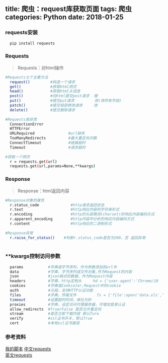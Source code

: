title: 爬虫：request库获取页面
tags: 爬虫
categories: Python
date: 2018-01-25
---
### requests安装
```bash
  pip install requests
```
### Requests
> Requests：对html操作

```bash
#Requests七个主要方法
  request()         #构造一个请求
  get()             #获取html网页
  head()            #获取html头信息
  post()            #向html提交post请求  增
  put()             #提交put请求         改(改所有字段)
  patch()           #提交局部修改请求     改
  delete()          #提交删除请求
 
#Requests库异常
  ConnectionError           
  HTTPError
  URLRequired               #url缺失
  TooManyRedirects          #最大重定向次数
  ConnectTimeout            #链接超时
  Timeout                   #请求超时
  
#获取一个网页
  r = requests.get(url)
  requests.get(url,params=None,**kwargs)
```
<!-- more -->
### Response
> Response：html返回内容

```bash
#Response对象的属性
  r.status_code              #http请求返回状态
  r.text                     #http响应内容的字符串形式
  r.encoding                 #http的头部猜测(charset)的响应内容编码方式
  r.apparent_encoding        #http内容中分析的响应内容编码方式
  r.content                  #http响应的二进制形式
  
#Response异常
  r.raise_for_status()    #判断r.status_code是否为200，否 返回异常
  
```

### **kwargs控制访问参数
```bash
  params           #字典或字节序列，作为参数添加到url中
  data             #字典、字节序列或文件对象,作为Request的内容
  json             #json格式的数据，作为Request内容
  headers          #字典，http定制头     hd = {'user-agent':'Chrome/10  '} Mozilla/5.0
  cookies          #字典或CookieJar,Request中的cookie
  auth             #元祖，支持HTTP认证功能
  files            #字典，传输文件         fs = {'file':open('data.xls','rb')}
  timeout          #设置超时时间，单位为秒
  proxies          #字典，设定访问代理服务器，可增加登录认证
  allow_redirects  #True/False 是否允许重定向
  stream           #是否立即下载内容 默认Ture
  verify           #ssl证书开关，默认True
  cert             #本地ssl证书路径
```


### 参考资料
[我的脚本](https://github.com/Lianyi-xz/Crawler-learn/tree/master/request)
[中文requests](http://cn.python-requests.org/zh_CN/latest/ )  
[英文requests](http://docs.python-requests.org/en/master/user/quickstart/#json-response-content)